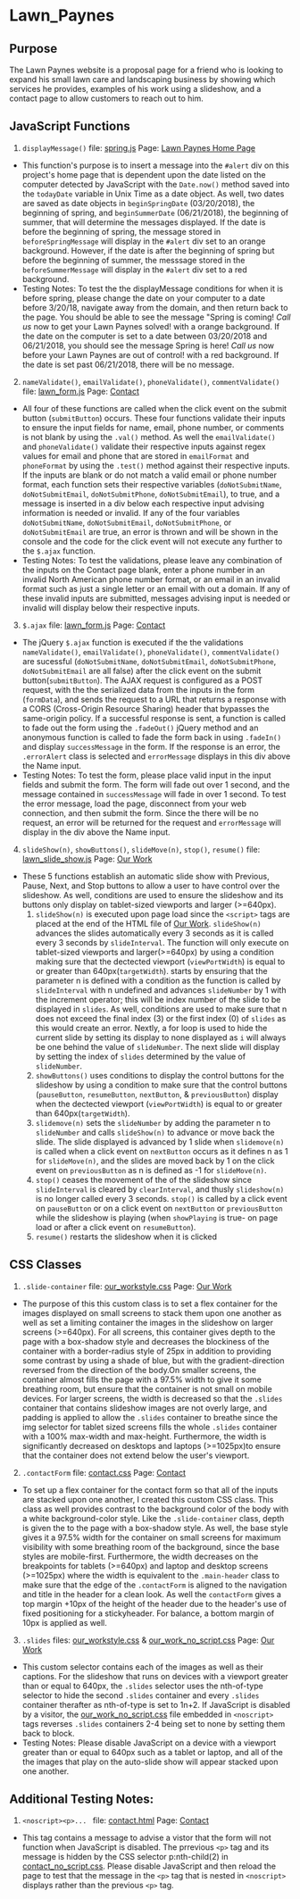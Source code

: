 # Lawn_Paynes

## Purpose

The Lawn Paynes website is a proposal page for a friend who is looking to expand his small lawn care and landscaping business by showing which services he provides, examples of his work using a slideshow, and a contact page to allow customers to reach out to him. 

## JavaScript Functions


1. `displayMessage()` file: [spring.js](https://github.com/ryansallee/ryansallee.github.io/blob/master/js/spring.js) Page: [Lawn Paynes Home Page](https://ryansallee.github.io/index.html)
- This function's purpose is to insert a message into the `#alert` div on this project's home page that is dependent upon the date listed on the computer detected by JavaScript with the `Date.now()` method saved into the `todayDate` variable in Unix Time as a date object. As well, two dates are saved as date objects in `beginSpringDate` (03/20/2018), the beginning of spring, and `beginSummerDate` (06/21/2018), the beginning of summer, that will determine the messages displayed. If the date is before the beginning of spring, the message stored in `beforeSpringMessage` will display in the `#alert` div set to an orange background. However, if the date is after the beginning of spring but before the beginning of summer, the messsage stored in the `beforeSummerMessage` will display in the `#alert` div set to a red background.
- Testing Notes:
To test the the displayMessage conditions for when it is before spring, please change the date on your computer to a date before 3/20/18, navigate away from the domain, and then return back to the page. You should be able to see the message "Spring is coming! *Call us* now to get your Lawn Paynes solved! with a orange background. If the date on the computer is set to a date between 03/20/2018 and 06/21/2018, you should see the message Spring is here! *Call us* now before your Lawn Paynes are out of control! with a red background. If the date is set past 06/21/2018, there will be no message.

2. `nameValidate()`, `emailValidate()`, `phoneValidate()`, `commentValidate()` file: [lawn_form.js](https://github.com/ryansallee/ryansallee.github.io/blob/master/js/lawn_form.js) Page: [Contact](https://ryansallee.github.io/contact.html)
- All four of these functions are called when the click event on the submit button (`submitButton`) occurs. These four functions validate their inputs to ensure the input fields for name, email, phone number, or comments is not blank by using the `.val()` method. As well the `emailValidate()` and `phoneValidate()` validate their respective inputs against regex values for email and phone that are stored in `emailFormat` and `phoneFormat` by using the `.test()` method against their respective inputs. If the inputs are blank or do not match a valid email or phone number format, each function sets their respective variables (`doNotSubmitName`, `doNotSubmitEmail`, `doNotSubmitPhone`, `doNotSubmitEmail`), to true, and a message is inserted in a div below each respective input advising information is needed or invalid.   If any of the four variables `doNotSubmitName`, `doNotSubmitEmail`, `doNotSubmitPhone`, or `doNotSubmitEmail` are true, an error is thrown and will be shown in the console and the code for the click event will not execute any further to the `$.ajax` function.
- Testing Notes: To test the validations, please leave any combination of the inputs on the Contact page blank, enter a phone number in an invalid North American phone number format, or an email in an invalid format such as just a single letter or an email with out a domain. If any of these invalid inputs are submitted, messages advising input is needed or invalid will display below their respective inputs.

3. `$.ajax` file: [lawn_form.js](https://github.com/ryansallee/ryansallee.github.io/blob/master/js/lawn_form.js) Page: [Contact](https://ryansallee.github.io/contact.html) 
- The jQuery `$.ajax` function is executed if the the validations `nameValidate()`, `emailValidate()`, `phoneValidate()`, `commentValidate()` are sucessful (`doNotSubmitName`, `doNotSubmitEmail`, `doNotSubmitPhone`, `doNotSubmitEmail` are all false) after the click event on the submit button(`submitButton`). The AJAX request is configured as a POST request, with the the serialized data from the inputs in the form (`formData`), and sends the request to a URL that returns a response with a CORS (Cross-Origin Resource Sharing) header that bypasses the same-origin policy. If a successful response is sent, a function is called to fade out the form using the `.fadeOut()` jQuery method and an anonymous function is called to fade the form back in using `.fadeIn()` and display `successMessage` in the form. If the response is an error, the `.errorAlert` class is selected and `errorMessage` displays in this div above the Name input.
- Testing Notes: To test the form, please place valid input in the input fields and submit the form. The form will fade out over 1 second, and the message contained in `successMessage` will fade  in over 1 second. To test the error message, load the page, disconnect from your web connection, and then submit the form. Since the there will be no request, an error will be returned for the request and `errorMessage` will display in the div above the Name input.

4. `slideShow(n)`, `showButtons()`, `slideMove(n)`, `stop()`, `resume()` file: [lawn_slide_show.js](https://github.com/ryansallee/ryansallee.github.io/blob/master/js/lawn_slide_show.js) Page: [Our Work](https://ryansallee.github.io/our_work.html)
- These 5 functions establish an automatic slide show with Previous, Pause, Next, and Stop buttons to allow a user to have control over the slideshow. As well, conditions are used to ensure the slideshow and its buttons only display on tablet-sized viewports and larger (>=640px).
    1. `slideShow(n)` is executed upon page load since the `<script>` tags are placed at the end of the HTML file of [Our Work](https://ryansallee.github.io/our_work.html). `slideShow(n)` advances the slides automatically every 3 seconds as it is called every 3 seconds by `slideInterval`. The function will only execute on tablet-sized viewports and larger(>=640px) by using a condition making sure that the dectected viewport (`viewPortWidth`) is equal to or greater than 640px(`targetWidth`). starts by ensuring that the parameter n is defined with a condition as the function is called by `slideInterval` with n undefined and advances `slideNumber` by 1 with the increment operator; this will be index number of the slide to be displayed in `slides`. As well, conditions are used to make sure that n does not exceed the final index (3) or the first index (0) of `slides` as this would create an error. Nextly, a for loop is used to hide the current slide by setting its display to none displayed as `i` will always be one behind the value of `slideNumber`. The next slide will display by setting the index of `slides` determined by the value of `slideNumber`.
    2.  `showButtons()` uses conditions to display the control buttons for the slideshow by using a condition to make sure that the control buttons (`pauseButton`, `resumeButton`, `nextButton`, & `previousButton`) display when the dectected viewport (`viewPortWidth`) is equal to or greater than 640px(`targetWidth`).
    3. `slidemove(n)` sets the `slideNumber` by adding the parameter n to `slideNumber` and calls `slideShow(n)` to advance or move back the slide. The slide displayed is advanced by 1 slide when `slidemove(n)` is called when a click event on `nextButton` occurs as it defines n as 1 for `slideMove(n)`, and the slides are moved back by 1 on the click event on `previousButton` as n is defined as -1 for `slideMove(n)`.
    4. `stop()` ceases the movement of the of the slideshow since `slideInterval` is cleared by `clearInterval`, and thusly `slideshow(n)` is no longer called every 3 seconds. `stop()` is called by a click event on `pauseButton` or on a click event on `nextButton` or `previousButton` while the slideshow is playing (when `showPlaying` is true- on page load or after a click event on `resumeButton`).
    5. `resume()` restarts the slideshow  when it is clicked 
## CSS Classes
1. `.slide-container` file: [our_workstyle.css](https://github.com/ryansallee/ryansallee.github.io/blob/master/css/our_workstyle.css) Page: [Our Work](https://ryansallee.github.io/our_work.html)
- The purpose of this this custom class is to set a flex container for the images displayed on small screens to stack them upon one another as well as set a limiting container the images in the slideshow on larger screens (>=640px). For all screens, this container gives depth to the page with a box-shadow style and decreases the blockiness of the container with a border-radius style of 25px in addition to providing some contrast by using a shade of blue, but with the gradient-direction reversed from the direction of the body.On smaller screens, the container almost fills the page with a 97.5% width to give it some breathing room, but ensure that the container is not small on mobile devices. For larger screens, the width is decreased so that the `.slides` container that contains slideshow images are not overly large, and padding is applied to allow the `.slides` container to breathe since the img selector for tablet sized screens fills the whole `.slides` container with a 100% max-width and max-height. Furthermore, the width is significantly decreased on desktops and laptops (>=1025px)to ensure that the container does not extend below the user's viewport.

2. `.contactForm` file: [contact.css](https://github.com/ryansallee/ryansallee.github.io/blob/master/css/contact.css)
Page: [Contact](https://ryansallee.github.io/contact.html)
- To set up a flex container for the contact form so that all of the inputs are stacked upon one another, I created this custom CSS class. This class as well provides contrast to the background color of the body with a white background-color style. Like the `.slide-container` class, depth is given the to the page with a box-shadow style. As well, the base style gives it a 97.5% width for the container on small screens for maximum visibility with some breathing room of the background, since the base styles are mobile-first. Furthermore, the width decreases on the breakpoints for tablets (>=640px) and laptop and desktop screens (>=1025px) where the width is equivalent to the `.main-header` class to make sure that the edge of the `.contactForm` is aligned to the navigation and title in the header for a clean look. As well the `contactForm` gives a top margin +10px of the height of the header due to the header's use of fixed positioning for a stickyheader. For balance, a bottom margin of 10px is applied as well. 

3. `.slides` files: [our_workstyle.css](https://github.com/ryansallee/ryansallee.github.io/blob/master/css/our_workstyle.css) & [our_work_no_script.css](https://github.com/ryansallee/ryansallee.github.io/blob/master/css/our_work_no_script.css) Page: [Our Work](https://ryansallee.github.io/our_work.html)
- This custom selector contains each of the images as well as their captions. For the slideshow that runs on devices with a viewport greater than or equal to 640px, the `.slides` selector uses the nth-of-type selector to hide the second `.slides` container and every `.slides` container therafter as nth-of-type is set to 1n+2. If JavaScript is disabled by a visitor, the [our_work_no_script.css](https://github.com/ryansallee/ryansallee.github.io/blob/master/css/our_work_no_script.css) file embedded in `<noscript>` tags reverses `.slides` containers 2-4 being set to none by setting them back to block.
- Testing Notes: Please disable JavaScript on a device with a viewport greater than or equal to 640px such as a tablet or laptop, and all of the the images that play on the auto-slide show will appear stacked upon one another.

## Additional Testing Notes:
1. `<noscript><p>... ` file: [contact.html](https://github.com/ryansallee/ryansallee.github.io/blob/master/contact.html) Page: [Contact](https://ryansallee.github.io/contact.html) 
- This tag contains a message to advise a vistor that the form will not function when JavaScript is disabled. The prrevious `<p>` tag and its message is hidden by the CSS selector p:nth-child(2) in [contact_no_script.css](https://github.com/ryansallee/ryansallee.github.io/blob/master/css/contact_no_script.css). Please disable JavaScript and then reload the page to test that the message in the `<p>` tag that is nested in `<noscript>` displays rather than the previous `<p>` tag.
